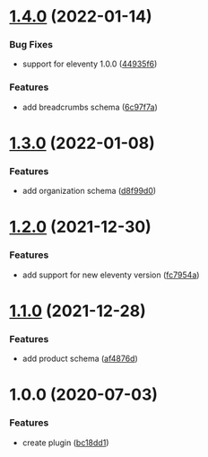 # [1.4.0](https://github.com/quasibit/eleventy-plugin-schema/compare/v1.3.0...v1.4.0) (2022-01-14)


### Bug Fixes

* support for eleventy 1.0.0 ([44935f6](https://github.com/quasibit/eleventy-plugin-schema/commit/44935f6f7bb2e88517a4ed8565936b29c2d7d411))


### Features

* add breadcrumbs schema ([6c97f7a](https://github.com/quasibit/eleventy-plugin-schema/commit/6c97f7a92a17d939492f2a6e1f246286542dc9fd))

# [1.3.0](https://github.com/quasibit/eleventy-plugin-schema/compare/v1.2.0...v1.3.0) (2022-01-08)


### Features

* add organization schema ([d8f99d0](https://github.com/quasibit/eleventy-plugin-schema/commit/d8f99d028e37c9ec6dade3c630e38120c7ae52e5))

# [1.2.0](https://github.com/quasibit/eleventy-plugin-schema/compare/v1.1.0...v1.2.0) (2021-12-30)


### Features

* add support for new eleventy version ([fc7954a](https://github.com/quasibit/eleventy-plugin-schema/commit/fc7954a0eb1390a9f58a8f00247f052b8219ac45))

# [1.1.0](https://github.com/quasibit/eleventy-plugin-schema/compare/v1.0.0...v1.1.0) (2021-12-28)


### Features

* add product schema ([af4876d](https://github.com/quasibit/eleventy-plugin-schema/commit/af4876d3bd39d2891e09b5d12682fe882d143292))

# 1.0.0 (2020-07-03)


### Features

* create plugin ([bc18dd1](https://github.com/quasibit/eleventy-plugin-schema/commit/bc18dd188576b9f601a069b4d11b082257d45de8))
